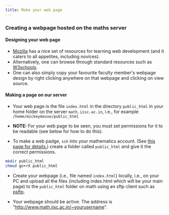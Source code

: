 ```yaml
---
title: Make your web page
---
```

### Creating a webpage hosted on the maths server

#### Designing your web page

* [Mozilla](https://developer.mozilla.org/en-US/docs/Learn) has a nice set of resources for learning web development (and it caters to all appetites, including novices).
* Alternatively, one can browse through standard resources such as [W3schools](https://www.w3schools.com/html/).
* One can also simply copy your favourite faculty member's webpage design by right clicking anywhere on that webpage and clicking on view source.

#### Making a page on our server

* Your web page is the file `index.html` in the directory `public_html` in your home folder on the server `math.iisc.ac.in`, i.e., for example `/home/mickeymouse/public_html`

* __NOTE:__ For your web page to be seen, you must set permissions for it to be readable (see below for how to do this).

* To make a web padge, `ssh` into your mathematics account. (See [this page for details.](http://www.math.iisc.ac.in/sshinfo.html)) create a folder called `public_html` and give it the correct permissions.
```bash
mkdir public_html
chmod go+rX public_html
```

* Create your webpage (i.e., file named `index.html`) locally, i.e., on your PC and upload all the files (including index.html which will be your main page) to the `public_html` folder on math using an sftp client such as [psftp](https://www.chiark.greenend.org.uk/~sgtatham/putty/latest.html).

* Your webpage should be active. The address is "http://www.math.iisc.ac.in/~yourusername".
